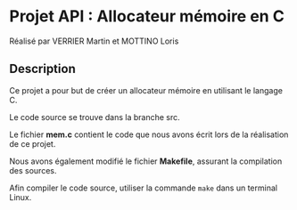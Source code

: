 # Projet API : Allocateur mémoire en C
Réalisé par VERRIER Martin et MOTTINO Loris



## Description
Ce projet a pour but de créer un allocateur mémoire en utilisant le langage C.

Le code source se trouve dans la branche src.

Le fichier __mem.c__ contient le code que nous avons écrit lors de la réalisation de ce projet.

Nous avons également modifié le fichier __Makefile__, assurant la compilation des sources.

Afin compiler le code source, utiliser la commande `make` dans un terminal Linux.
